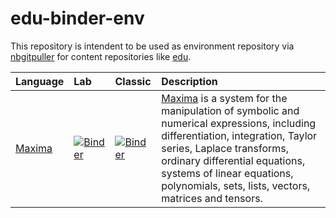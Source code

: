 # edu-binder-env

This repository is intendent to be used as environment repository via [nbgitpuller](https://jupyterhub.github.io/nbgitpuller/link?tab=binder) for content repositories like [edu](https://github.com/rcmlz/edu).

|Language|Lab|Classic|Description|
|:--|:--|:--|:--|
|[Maxima](https://maxima.sourceforge.io/)|[![Binder](https://mybinder.org/badge_logo.svg)](https://mybinder.org/v2/gh/rcmlz/edu-binder-env/maxima?urlpath=git-pull%3Frepo%3Dhttps%253A%252F%252Fgithub.com%252Frobert-dodier%252Fmaxima-jupyter%26urlpath%3Dlab%252Ftree%252Fmaxima-jupyter%252Fexamples%252F%26branch%3Dmaster)|[![Binder](https://mybinder.org/badge_logo.svg)](https://mybinder.org/v2/gh/rcmlz/edu-binder-env/maxima?urlpath=git-pull%3Frepo%3Dhttps%253A%252F%252Fgithub.com%252Frobert-dodier%252Fmaxima-jupyter%26urlpath%3Dtree%252Fmaxima-jupyter%252Fexamples%252F%26branch%3Dmaster)|[Maxima](https://maxima.sourceforge.io/) is a system for the manipulation of symbolic and numerical expressions, including differentiation, integration, Taylor series, Laplace transforms, ordinary differential equations, systems of linear equations, polynomials, sets, lists, vectors, matrices and tensors.|
